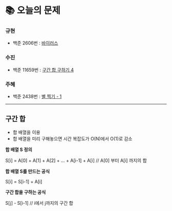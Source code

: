  # 📚 오늘의 문제
### 규현
- 백준 2606번 : [바이러스](https://www.acmicpc.net/problem/2606)
### 수진
- 백준 11659번 : [구간 합 구하기 4](https://www.acmicpc.net/problem/11659)
### 주혜
- 백준 2438번 : [별 찍기 - 1](https://www.acmicpc.net/problem/2438)

<hr>

## 구간 합

- 합 배열을 이용
- 합 배열을 미리 구해놓으면 시간 복잡도가 O(N)에서 O(1)로 감소

 **합 배열 S 정의**

S[i] = A[0] + A[1] + A[2] + … + A[i-1] + A[i]     // A[0] 부터 A[i] 까지의 합

 **합 배열 S를 만드는 공식**

S[i] = S[i-1] + A[i]

 **구간 합을 구하는 공식**

S[j] - S[i-1]    // i에서 j까지의 구간 합
